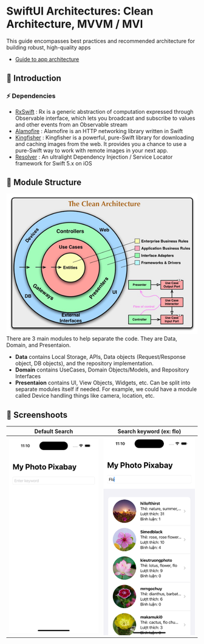 # SwiftUI Architectures: Clean Architecture, MVVM / MVI
This guide encompasses best practices and recommended architecture for building robust, high-quality apps
- [Guide to app architecture](https://developer.android.com/topic/architecture?continue=https%3A%2F%2Fdeveloper.android.com%2Fcourses%2Fpathways%2Fandroid-architecture%3Fhl%3Dvi%23article-https%3A%2F%2Fdeveloper.android.com%2Ftopic%2Farchitecture)

## 🚀 Introduction
### ⚡️ Dependencies
- [RxSwift](https://github.com/ReactiveX/RxSwift) : Rx is a generic abstraction of computation expressed through Observable<Element> interface, which lets you broadcast and subscribe to values and other events from an Observable stream
- [Alamofire](https://github.com/Alamofire/Alamofire) : Alamofire is an HTTP networking library written in Swift
- [Kingfisher](https://github.com/onevcat/Kingfisher) : Kingfisher is a powerful, pure-Swift library for downloading and caching images from the web. It provides you a chance to use a pure-Swift way to work with remote images in your next app.
- [Resolver](https://github.com/hmlongco/Resolver) : An ultralight Dependency Injection / Service Locator framework for Swift 5.x on iOS

## 🚀 Module Structure
![Clean Architecture](assets/CleanArchitecture.png)
There are 3 main modules to help separate the code. They are Data, Domain, and Presentaion.
- **Data** contains Local Storage, APIs, Data objects (Request/Response object, DB objects), and the
  repository implementation.
- **Domain** contains UseCases, Domain Objects/Models, and Repository Interfaces
- **Presentaion** contains UI, View Objects, Widgets, etc. Can be split into separate modules itself
  if needed. For example, we could have a module called Device handling things like camera,
  location, etc.

## 🚀 Screenshoots

|               Default Search               |          Search keyword (ex: flo)           |
|:------------------------------------------:|:-------------------------------------------:|
|            ![](assets/rs1.png)             | ![](assets/rs2.png) |
